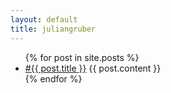 ```yaml
---
layout: default
title: juliangruber
---
```


<ul id="pl">
   {% for post in site.posts %}
   <li><a href="{{ post.url }}" class="utitle"><span class="hash">#</span><span class="title">{{ post.title }}</span></a>
   {{ post.content }}
   </li>
   {% endfor %}
</ul>
